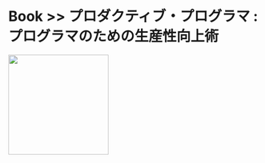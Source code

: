 # Book >> プロダクティブ・プログラマ : プログラマのための生産性向上術

<img src="https://cover.openbd.jp/9784873114026.jpg" style="width: 200px"/>
